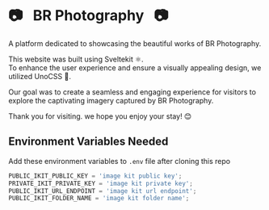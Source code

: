 # 📷 &nbsp; BR Photography &nbsp; 📷

A platform dedicated to showcasing the beautiful works of BR Photography.

This website was built using Sveltekit ⚛️.<br/>
To enhance the user experience and ensure a visually appealing design, we utilized UnoCSS 🎨.

Our goal was to create a seamless and engaging experience for visitors to explore the captivating imagery captured by BR Photography.

Thank you for visiting. we hope you enjoy your stay! 😊

## Environment Variables Needed

Add these environment variables to `.env` file after cloning this repo

```js
PUBLIC_IKIT_PUBLIC_KEY = 'image kit public key';
PRIVATE_IKIT_PRIVATE_KEY = 'image kit private key';
PUBLIC_IKIT_URL_ENDPOINT = 'image kit url endpoint';
PUBLIC_IKIT_FOLDER_NAME = 'image kit folder name';
```
